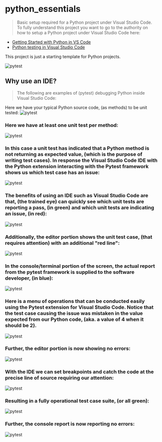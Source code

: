


# python_essentials
> Basic setup required for a Python project under Visual Studio Code. To fully understand this project you want to go to the authority on how to setup a Python project under Visual Studio Code here:<br/>

- [Getting Started with Python in VS Code](https://code.visualstudio.com/docs/python/python-tutorial)<br/>
- [Python testing in Visual Studio Code](https://code.visualstudio.com/docs/python/testing)<br/>

This project is just a starting template for Python projects.

![pytest](https://github.com/perryatdmg/basic_python/blob/main/etc/img/Basic_Python.png)

## Why use an IDE?
> The following are examples of (pytest) debugging Python inside Visual Studio Code:

Here we have your typical Python source code, (as methods) to be unit tested:
![pytest](https://github.com/perryatdmg/basic_python/blob/main/etc/img/000.png)</br>
### Here we have at least one unit test per method:
![pytest](https://github.com/perryatdmg/basic_python/blob/main/etc/img/007.png)</br>
### In this case a unit test has indicated that a Python method is not returning as expected value, (which is the purpose of writing test cases). In response the Visual Studio Code IDE with the Python extension interacting with the Pytest framework shows us which test case has an issue:
![pytest](https://github.com/perryatdmg/basic_python/blob/main/etc/img/001.png)</br>
### The benefits of using an IDE such as Visual Studio Code are that, (the trained eye) can quickly see which unit tests are reporting a pass, (in green) and which unit tests are indicating an issue, (in red):
![pytest](https://github.com/perryatdmg/basic_python/blob/main/etc/img/002.png)</br>
### Additionally, the editor portion shows the unit test case, (that requires attention) with an additional "red line":
![pytest](https://github.com/perryatdmg/basic_python/blob/main/etc/img/003.png)</br>
### In the console/terminal portion of the screen, the actual report from the pytest framework is supplied to the software developer, (in blue):
![pytest](https://github.com/perryatdmg/basic_python/blob/main/etc/img/004.png)</br>
### Here is a menu of operations that can be conducted easily using the Pytest extension for Visual Studio Code. Notice that the test case causing the issue was mistaken in the value expected from our Python code, (aka. a value of 4 when it should be 2).
![pytest](https://github.com/perryatdmg/basic_python/blob/main/etc/img/007.png)</br>
### Further, the editor portion is now showing no errors:
![pytest](https://github.com/perryatdmg/basic_python/blob/main/etc/img/008.png)</br>
### With the IDE we can set breakpoints and catch the code at the precise line of source requiring our attention:
![pytest](https://github.com/perryatdmg/basic_python/blob/main/etc/img/010.png)</br>
### Resulting in a fully operational test case suite, (or all green):
![pytest](https://github.com/perryatdmg/basic_python/blob/main/etc/img/012.png)</br>
### Further, the console report is now reporting no errors:
![pytest](https://github.com/perryatdmg/basic_python/blob/main/etc/img/009.png)</br>

